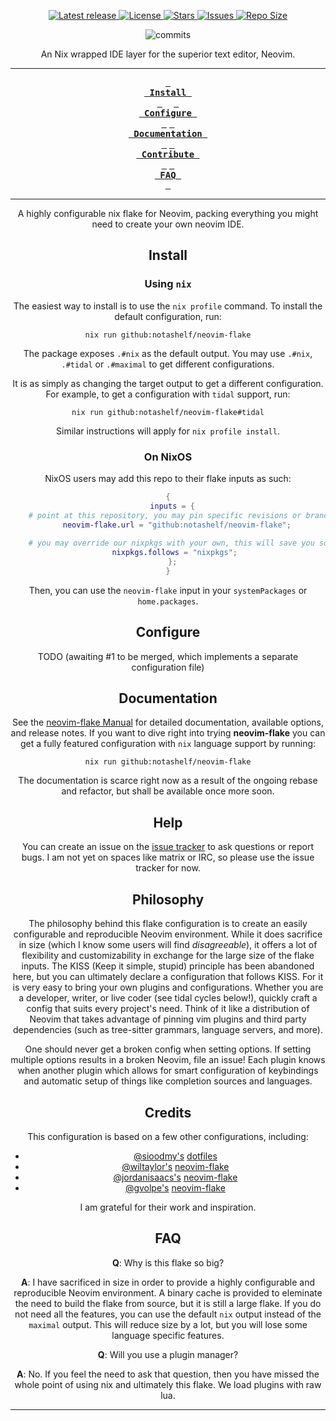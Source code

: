 <div align="center"><p>
    <a href="https://github.com/NotAShelf/neovim-flake/releases/latest">
      <img alt="Latest release" src="https://img.shields.io/github/v/release/NotAShelf/neovim-flake?style=for-the-badge&logo=starship&color=C9CBFF&logoColor=D9E0EE&labelColor=302D41" />
    </a>
    <a href="https://github.com/NotAShelf/neovim-flake/blob/main/LICENSE">
      <img alt="License" src="https://img.shields.io/github/license/NotAShelf/neovim-flake?style=for-the-badge&logo=starship&color=ee999f&logoColor=D9E0EE&labelColor=302D41" />
    </a>
    <a href="https://github.com/NotAShelf/neovim-flake/stargazers">
      <img alt="Stars" src="https://img.shields.io/github/stars/NotAShelf/neovim-flake?style=for-the-badge&logo=starship&color=c69ff5&logoColor=D9E0EE&labelColor=302D41" />
    </a>
    <a href="https://github.com/NotAShelf/neovim-flake/issues">
      <img alt="Issues" src="https://img.shields.io/github/issues/NotAShelf/neovim-flake?style=for-the-badge&logo=bilibili&color=F5E0DC&logoColor=D9E0EE&labelColor=302D41" />
    </a>
    <a href="https://github.com/NotAShelf/neovim-flake">
      <img alt="Repo Size" src="https://img.shields.io/github/repo-size/NotAShelf/neovim-flake?color=%23DDB6F2&label=SIZE&logo=codesandbox&style=for-the-badge&logoColor=D9E0EE&labelColor=302D41" />
    </a>

  <p align="center">
    <img src="https://stars.medv.io/NotAShelf/neovim-flake.svg", title="commits"/>
  </p>

An Nix wrapped IDE layer for the superior text editor, Neovim.

---

**[<kbd> <br> Install <br> </kbd>][Install]** 
**[<kbd> <br> Configure <br> </kbd>][Configure]**
**[<kbd> <br> Documentation <br> </kbd>][Documentation]**
**[<kbd> <br> Contribute <br> </kbd>][Contribute]**
**[<kbd> <br> FAQ <br> </kbd>][Faq]**

[Contribute]: #contributing
[Install]: #install
[Configure]: #configure
[Documentation]: #documentation
[FAQ]: #faq

---

A highly configurable nix flake for Neovim, packing everything you might need to create your own neovim IDE.

## Install

### Using `nix`

The easiest way to install is to use the `nix profile` command. To install the default configuration, run:

```console
nix run github:notashelf/neovim-flake
```

The package exposes `.#nix` as the default output. You may use `.#nix`, `.#tidal` or `.#maximal` to get different configurations.

It is as simply as changing the target output to get a different configuration. For example, to get a configuration with `tidal` support, run:

```console
nix run github:notashelf/neovim-flake#tidal
```

Similar instructions will apply for `nix profile install`.

### On NixOS

NixOS users may add this repo to their flake inputs as such:

```nix
{
  inputs = {
    # point at this repository, you may pin specific revisions or branches while using `github:`
    neovim-flake.url = "github:notashelf/neovim-flake";
    
    # you may override our nixpkgs with your own, this will save you some cache hits and s recommended
    nixpkgs.follows = "nixpkgs"; 
  };
}
```

Then, you can use the `neovim-flake` input in your `systemPackages` or `home.packages`.

## Configure

TODO (awaiting #1 to be merged, which implements a separate configuration file)

## Documentation

See the [neovim-flake Manual](https://notashelf.github.io/neovim-flake/) for detailed documentation, available options, and release notes.
If you want to dive right into trying **neovim-flake** you can get a fully featured configuration with `nix` language support by running:

```console
nix run github:notashelf/neovim-flake
```

The documentation is scarce right now as a result of the ongoing rebase and refactor, but shall be available once more soon.

## Help

You can create an issue on the [issue tracker](issues) to ask questions or report bugs. I am not yet on spaces like matrix or IRC, so please use the issue tracker for now.

## Philosophy

The philosophy behind this flake configuration is to create an easily configurable and reproducible Neovim environment. While it does sacrifice in size
(which I know some users will find *disagreeable*), it offers a lot of flexibility and customizability in exchange for the large size of the flake inputs.
The KISS (Keep it simple, stupid) principle has been abandoned here, but you can ultimately declare a configuration that follows KISS.
For it is very easy to bring your own plugins and configurations. Whether you are a developer, writer, or live coder (see tidal cycles below!),
quickly craft a config that suits every project's need. Think of it like a distribution of Neovim that takes advantage of pinning vim plugins and
third party dependencies (such as tree-sitter grammars, language servers, and more).

One should never get a broken config when setting options. If setting multiple options results in a broken Neovim, file an issue! Each plugin knows when another plugin which allows for smart configuration of keybindings and automatic setup of things like completion sources and languages.

## Credits

This configuration is based on a few other configurations, including:

- [@sioodmy's](https://github.com/sioodmy) [dotfiles](https://github.com/sioodmy/dotfiles)
- [@wiltaylor's](https://github.com/wiltaylor) [neovim-flake](https://github.com/wiltaylor/neovim-flake)
- [@jordanisaacs's](https://github.com/jordanisaacs) [neovim-flake](https://github.com/jordanisaacs/neovim-flake)
- [@gvolpe's](https://github.com/gvolpe) [neovim-flake](https://github.com/gvolpe/neovim-flake)

I am grateful for their work and inspiration.

## FAQ

**Q**: Why is this flake so big?

**A**: I have sacrificed in size in order to provide a highly configurable and reproducible Neovim environment. A binary cache is provided to 
eleminate the need to build the flake from source, but it is still a large flake. If you do not need all the features, you can use the default `nix` output
instead of the `maximal` output. This will reduce size by a lot, but you will lose some language specific features.

**Q**: Will you use a plugin manager?

**A**: No. If you feel the need to ask that question, then you have missed the whole point of using nix and ultimately this flake. We load plugins with raw lua.

---
